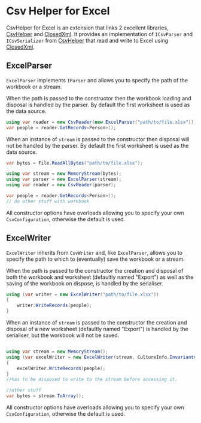 # Csv Helper for Excel

CsvHelper for Excel is an extension that links 2 excellent libraries, [CsvHelper](https://github.com/JoshClose/CsvHelper) and [ClosedXml](https://github.com/closedxml/closedxml).
It provides an implementation of `ICsvParser` and `ICsvSerializer` from [CsvHelper](https://github.com/JoshClose/CsvHelper) that read and write to Excel using [ClosedXml](https://github.com/closedxml/closedxml).

## ExcelParser

`ExcelParser` implements `IParser` and allows you to specify the path of the workbook or a stream.

When the path is passed to the constructor then the workbook loading and disposal is handled by the parser. By default the first worksheet is used as the data source.

```csharp
using var reader = new CsvReader(new ExcelParser("path/to/file.xlsx"));
var people = reader.GetRecords<Person>();
```

When an instance of `stream` is passed to the constructor then disposal will not be handled by the parser. By default the first worksheet is used as the data source.

```csharp
var bytes = File.ReadAllBytes("path/to/file.xlsx");

using var stream = new MemoryStream(bytes);
using var parser = new ExcelParser(stream);
using var reader = new CsvReader(parser);

var people = reader.GetRecords<Person>();
// do other stuff with workbook
```

All constructor options have overloads allowing you to specify your own `CsvConfiguration`, otherwise the default is used.

## ExcelWriter

`ExcelWriter` inherits from `CsvWriter` and, like `ExcelParser`, allows you to specify the path to which to (eventually) save the workbook or a stream.

When the path is passed to the constructor the creation and disposal of both the workbook and worksheet (defaultly named "Export") as well as the saving of the workbook on dispose, is handled by the serialiser.

```csharp
using (var writer = new ExcelWriter("path/to/file.xlsx"))
{
    writer.WriteRecords(people);
}
```

When an instance of `stream` is passed to the constructor the creation and disposal of a new worksheet (defaultly named "Export") is handled by the serialiser, but the workbook will not be saved.

```csharp

using var stream = new MemoryStream();
using (var excelWriter = new ExcelWriter(stream, CultureInfo.InvariantCulture))
{
    excelWriter.WriteRecords(people);
}
//has to be disposed to write to the stream before accessing it.

//other stuff
var bytes = stream.ToArray();
```

All constructor options have overloads allowing you to specify your own `CsvConfiguration`, otherwise the default is used.
